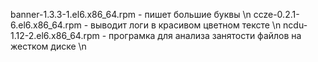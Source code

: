 banner-1.3.3-1.el6.x86_64.rpm  - пишет большие буквы \n
ccze-0.2.1-6.el6.x86_64.rpm  - выводит логи в красивом цветном тексте \n
ncdu-1.12-2.el6.x86_64.rpm  - програмка для анализа занятости файлов на жестком диске \n
